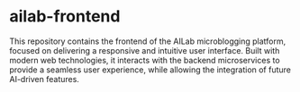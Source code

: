 # ailab-frontend
This repository contains the frontend of the AILab microblogging platform, focused on delivering a responsive and intuitive user interface. Built with modern web technologies, it interacts with the backend microservices to provide a seamless user experience, while allowing the integration of future AI-driven features.

